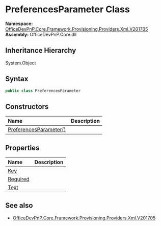 # PreferencesParameter Class
  

**Namespace:** [OfficeDevPnP.Core.Framework.Provisioning.Providers.Xml.V201705](OfficeDevPnP.Core.Framework.Provisioning.Providers.Xml.V201705.md)  
**Assembly:** OfficeDevPnP.Core.dll  
## Inheritance Hierarchy
System.Object  
## Syntax
```C#
public class PreferencesParameter
```
## Constructors
|**Name**|**Description**|
|:-----|:-----|
| [PreferencesParameter()](OfficeDevPnP.Core.Framework.Provisioning.Providers.Xml.V201705.PreferencesParameter.ctor1.md) |  
## Properties
|**Name**|**Description**|
|:-----|:-----|
| [Key](OfficeDevPnP.Core.Framework.Provisioning.Providers.Xml.V201705.PreferencesParameter.Key.md) | 
| [Required](OfficeDevPnP.Core.Framework.Provisioning.Providers.Xml.V201705.PreferencesParameter.Required.md) | 
| [Text](OfficeDevPnP.Core.Framework.Provisioning.Providers.Xml.V201705.PreferencesParameter.Text.md) | 
## See also
- [OfficeDevPnP.Core.Framework.Provisioning.Providers.Xml.V201705](OfficeDevPnP.Core.Framework.Provisioning.Providers.Xml.V201705.md)
